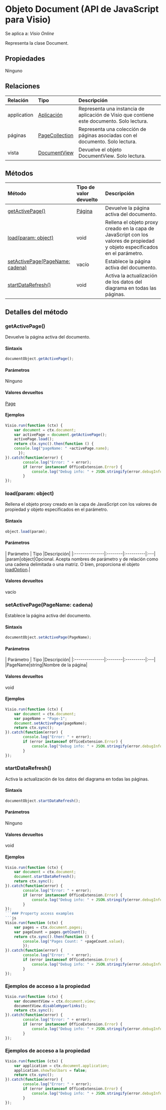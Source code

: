 # <a name="document-object-javascript-api-for-visio"></a>Objeto Document (API de JavaScript para Visio)

Se aplica a: _Visio Online_

Representa la clase Document.

## <a name="properties"></a>Propiedades

Ninguno

## <a name="relationships"></a>Relaciones
| Relación | Tipo    |Descripción|
|:---------------|:--------|:----------|
|application|[Aplicación](application.md)|Representa una instancia de aplicación de Visio que contiene este documento. Solo lectura.|
|páginas|[PageCollection](pagecollection.md)|Representa una colección de páginas asociadas con el documento. Solo lectura.|
|vista|[DocumentView](documentview.md)|Devuelve el objeto DocumentView. Solo lectura.|

## <a name="methods"></a>Métodos

| Método           | Tipo de valor devuelto    |Descripción|
|:---------------|:--------|:----------|
|[getActivePage()](#getactivepage)|[Página](page.md)|Devuelve la página activa del documento.|
|[load(param: object)](#loadparam-object)|void|Rellena el objeto proxy creado en la capa de JavaScript con los valores de propiedad y objeto especificados en el parámetro.|
|[setActivePage(PageName: cadena)](#setactivepagepagename-string)|vacío|Establece la página activa del documento.|
|[startDataRefresh()](#startdatarefresh)|void|Activa la actualización de los datos del diagrama en todas las páginas.|

## <a name="method-details"></a>Detalles del método


### <a name="getactivepage"></a>getActivePage()
Devuelve la página activa del documento.

#### <a name="syntax"></a>Sintaxis
```js
documentObject.getActivePage();
```

#### <a name="parameters"></a>Parámetros
Ninguno

#### <a name="returns"></a>Valores devueltos
[Page](page.md)

#### <a name="examples"></a>Ejemplos
```js
Visio.run(function (ctx) { 
    var document = ctx.document;
    var activePage = document.getActivePage();
    activePage.load();
    return ctx.sync().then(function () {
    console.log("pageName: " +activePage.name);
      });   
}).catch(function(error) {
        console.log("Error: " + error);
        if (error instanceof OfficeExtension.Error) {
            console.log("Debug info: " + JSON.stringify(error.debugInfo));
        }
});
```


### <a name="loadparam-object"></a>load(param: object)
Rellena el objeto proxy creado en la capa de JavaScript con los valores de propiedad y objeto especificados en el parámetro.

#### <a name="syntax"></a>Sintaxis
```js
object.load(param);
```

#### <a name="parameters"></a>Parámetros
| Parámetro       | Tipo    |Descripción|
|:---------------|:--------|:----------|:---|
|param|object|Opcional. Acepta nombres de parámetro y de relación como una cadena delimitada o una matriz. O bien, proporciona el objeto [loadOption](loadoption.md).|

#### <a name="returns"></a>Valores devueltos
vacío

### <a name="setactivepagepagename-string"></a>setActivePage(PageName: cadena)
Establece la página activa del documento.

#### <a name="syntax"></a>Sintaxis
```js
documentObject.setActivePage(PageName);
```

#### <a name="parameters"></a>Parámetros
| Parámetro       | Tipo    |Descripción|
|:---------------|:--------|:----------|:---|
|PageName|string|Nombre de la página|

#### <a name="returns"></a>Valores devueltos
void

#### <a name="examples"></a>Ejemplos
```js
Visio.run(function (ctx) { 
    var document = ctx.document;
    var pageName = "Page-1";
    document.setActivePage(pageName);
    return ctx.sync();
}).catch(function(error) {
        console.log("Error: " + error);
        if (error instanceof OfficeExtension.Error) {
            console.log("Debug info: " + JSON.stringify(error.debugInfo));
        }
});
```


### <a name="startdatarefresh"></a>startDataRefresh()
Activa la actualización de los datos del diagrama en todas las páginas.

#### <a name="syntax"></a>Sintaxis
```js
documentObject.startDataRefresh();
```

#### <a name="parameters"></a>Parámetros
Ninguno

#### <a name="returns"></a>Valores devueltos
void

#### <a name="examples"></a>Ejemplos
```js
Visio.run(function (ctx) { 
    var document = ctx.document;
    document.startDataRefresh();
    return ctx.sync();
}).catch(function(error) {
        console.log("Error: " + error);
        if (error instanceof OfficeExtension.Error) {
            console.log("Debug info: " + JSON.stringify(error.debugInfo));
        }
});
```### Property access examples
```js
Visio.run(function (ctx) { 
    var pages = ctx.document.pages;
    var pageCount = pages.getCount();
    return ctx.sync().then(function () {
        console.log("Pages Count: " +pageCount.value);
        });
}).catch(function(error) {
        console.log("Error: " + error);
        if (error instanceof OfficeExtension.Error) {
            console.log("Debug info: " + JSON.stringify(error.debugInfo));
        }
});
```

### <a name="property-access-examples"></a>Ejemplos de acceso a la propiedad
```js
Visio.run(function (ctx) { 
    var documentView = ctx.document.view;
    documentView.disableHyperlinks();
    return ctx.sync();
}).catch(function(error) {
        console.log("Error: " + error);
        if (error instanceof OfficeExtension.Error) {
            console.log("Debug info: " + JSON.stringify(error.debugInfo));
        }
});
```

### <a name="property-access-examples"></a>Ejemplos de acceso a la propiedad
```js
Visio.run(function (ctx) { 
    var application = ctx.document.application;
    application.showToolbars = false;
    return ctx.sync();
}).catch(function(error) {
        console.log("Error: " + error);
        if (error instanceof OfficeExtension.Error) {
            console.log("Debug info: " + JSON.stringify(error.debugInfo));
        }
});
```

